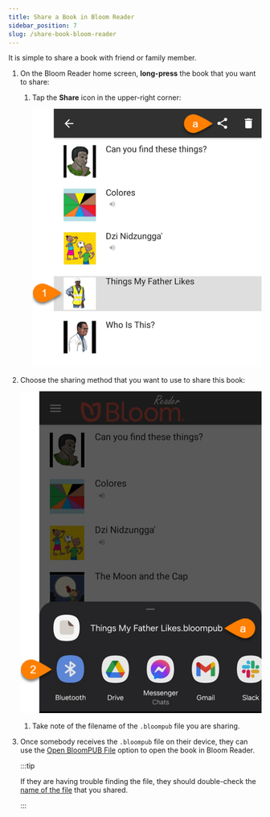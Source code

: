 ```yaml
---
title: Share a Book in Bloom Reader
sidebar_position: 7
slug: /share-book-bloom-reader
---
```




It is simple to share a book with friend or family member.

1. On the Bloom Reader home screen, **long-press** the book that you want to share:
	1. Tap the **Share** icon in the upper-right corner:

		![](./share-book-bloom-reader.e4afcbd2-ab90-4d5d-96b9-91d8a73ebefa.png)

2. Choose the sharing method that you want to use to share this book:

	![](./share-book-bloom-reader.6e7fb90f-88c6-4050-8cdb-c8c93ec8dc2a.png)

	1. Take note of the filename of the `.bloompub` file you are sharing.
3. Once somebody receives the `.bloompub` file on their device, they can use the [Open BloomPUB File](/get-books-bloom-reader#0c2e2d830dcd4b769af3d29c24ac0e3c) option to open the book in Bloom Reader.

	:::tip
	
	If they are having trouble finding the file, they should double-check the [name of the file](/share-book-bloom-reader#df102754d3624911b7b1d16b88cc8f06) that you shared.
	
	:::
	
	

